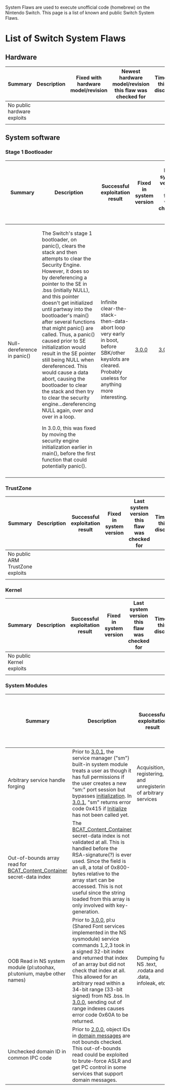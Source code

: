 System Flaws are used to execute unofficial code (homebrew) on the
Nintendo Switch. This page is a list of known and public Switch System
Flaws.

# List of Switch System Flaws

## Hardware

| Summary                     | Description | Fixed with hardware model/revision | Newest hardware model/revision this flaw was checked for | Timeframe this was discovered | Discovered by |
| --------------------------- | ----------- | ---------------------------------- | -------------------------------------------------------- | ----------------------------- | ------------- |
| No public hardware exploits |             |                                    |                                                          |                               |               |
|                             |             |                                    |                                                          |                               |               |

## System software

### Stage 1 Bootloader

<table>
<thead>
<tr class="header">
<th><p>Summary</p></th>
<th><p>Description</p></th>
<th><p>Successful exploitation result</p></th>
<th><p>Fixed in system version</p></th>
<th><p>Last system version this flaw was checked for</p></th>
<th><p>Timeframe this was discovered</p></th>
<th><p>Public disclosure timeframe</p></th>
<th><p>Discovered by</p></th>
</tr>
</thead>
<tbody>
<tr class="odd">
<td><p>Null-dereference in panic()</p></td>
<td><p>The Switch's stage 1 bootloader, on panic(), clears the stack and then attempts to clear the Security Engine. However, it does so by dereferencing a pointer to the SE in .bss (initially NULL), and this pointer doesn't get initialized until partway into the bootloader's main() after several functions that might panic() are called. Thus, a panic() caused prior to SE initialization would result in the SE pointer still being NULL when dereferenced. This would cause a data abort, causing the bootloader to clear the stack and then try to clear the security engine...dereferencing NULL again, over and over in a loop.</p>
<p>In 3.0.0, this was fixed by moving the security engine initialization earlier in main(), before the first function that could potentially panic().</p></td>
<td><p>Infinite clear-the-stack-then-data-abort loop very early in boot, before SBK/other keyslots are cleared. Probably useless for anything more interesting.</p></td>
<td><p><a href="3.0.0.md" title="wikilink">3.0.0</a></p></td>
<td><p><a href="3.0.0.md" title="wikilink">3.0.0</a></p></td>
<td><p>Early July, 2017</p></td>
<td><p>July 30, 2017</p></td>
<td><p>Everyone who diff'd 2.3.0 and 3.0.0 Package1</p></td>
</tr>
<tr class="even">
<td></td>
<td></td>
<td></td>
<td></td>
<td></td>
<td></td>
<td></td>
<td></td>
</tr>
</tbody>
</table>

### TrustZone

| Summary                          | Description | Successful exploitation result | Fixed in system version | Last system version this flaw was checked for | Timeframe this was discovered | Public disclosure timeframe | Discovered by |
| -------------------------------- | ----------- | ------------------------------ | ----------------------- | --------------------------------------------- | ----------------------------- | --------------------------- | ------------- |
| No public ARM TrustZone exploits |             |                                |                         |                                               |                               |                             |               |
|                                  |             |                                |                         |                                               |                               |                             |               |

### Kernel

| Summary                   | Description | Successful exploitation result | Fixed in system version | Last system version this flaw was checked for | Timeframe this was discovered | Public disclosure timeframe | Discovered by |
| ------------------------- | ----------- | ------------------------------ | ----------------------- | --------------------------------------------- | ----------------------------- | --------------------------- | ------------- |
| No public Kernel exploits |             |                                |                         |                                               |                               |                             |               |
|                           |             |                                |                         |                                               |                               |                             |               |

### System Modules

| Summary                                                                                                             | Description                                                                                                                                                                                                                                                                                                                                                                                                                            | Successful exploitation result                                    | Fixed in system version      | Last system version this flaw was checked for | Timeframe this was discovered | Public disclosure timeframe                      | Discovered by                                                                                            |
| ------------------------------------------------------------------------------------------------------------------- | -------------------------------------------------------------------------------------------------------------------------------------------------------------------------------------------------------------------------------------------------------------------------------------------------------------------------------------------------------------------------------------------------------------------------------------- | ----------------------------------------------------------------- | ---------------------------- | --------------------------------------------- | ----------------------------- | ------------------------------------------------ | -------------------------------------------------------------------------------------------------------- |
| Arbitrary service handle forging                                                                                    | Prior to [3.0.1](3.0.1.md "wikilink"), the service manager ("sm") built-in system module treats a user as though it has full permissions if the user creates a new "sm:" port session but bypasses [initialization](Services%20API#Initialize.md##Initialize "wikilink"). In [3.0.1](3.0.1.md "wikilink"), "sm" returns error code 0x415 if [Initialize](Services%20API#Initialize.md##Initialize "wikilink") has not been called yet. | Acquisition, registering, and unregistering of arbitrary services | [3.0.1](3.0.1.md "wikilink") | [3.0.1](3.0.1.md "wikilink")                  | April 2017                    | August 17, 2017                                  | Everyone                                                                                                 |
| Out-of-bounds array read for [BCAT\_Content\_Container](BCAT%20Content%20Container.md "wikilink") secret-data index | The [BCAT\_Content\_Container](BCAT%20Content%20Container.md "wikilink") secret-data index is not validated at all. This is handled before the RSA-signature(?) is ever used. Since the field is an u8, a total of 0x800-bytes relative to the array start can be accessed. This is not useful since the string loaded from this array is only involved with key-generation.                                                           |                                                                   | Unknown                      | [2.0.0](2.0.0.md "wikilink")                  | August 4, 2017                | August 6, 2017                                   | [Shiny Quagsire](User:_shinyquagsire23 "wikilink"), [Yellows8](User:Yellows8 "wikilink") (independently) |
| OOB Read in NS system module (pl:utoohax, pl:utonium, maybe other names)                                            | Prior to [3.0.0](3.0.0.md "wikilink"), pl:u (Shared Font services implemented in the NS sysmodule) service commands 1,2,3 took in a signed 32-bit index and returned that index of an array but did not check that index at all. This allowed for an arbitrary read within a 34-bit range (33-bit signed) from NS .bss. In [3.0.0](3.0.0.md "wikilink"), sending out of range indexes causes error code 0x60A to be returned.          | Dumping full NS .text, .rodata and .data, infoleak, etc           | [3.0.0](3.0.0.md "wikilink") | [3.0.0](3.0.0.md "wikilink")                  | April 2017                    | On exploit's fix in [3.0.0](3.0.0.md "wikilink") | qlutoo, Reswitched team (independently)                                                                  |
| Unchecked domain ID in common IPC code                                                                              | Prior to [2.0.0](2.0.0.md "wikilink"), object IDs in [domain messages](IPC%20Marshalling#Domain%20message.md##Domain_message "wikilink") are not bounds checked. This out-of-bounds read could be exploited to brute-force ASLR and get PC control in some services that support domain messages.                                                                                                                                      |                                                                   | [2.0.0](2.0.0.md "wikilink") |                                               |                               |                                                  |                                                                                                          |
